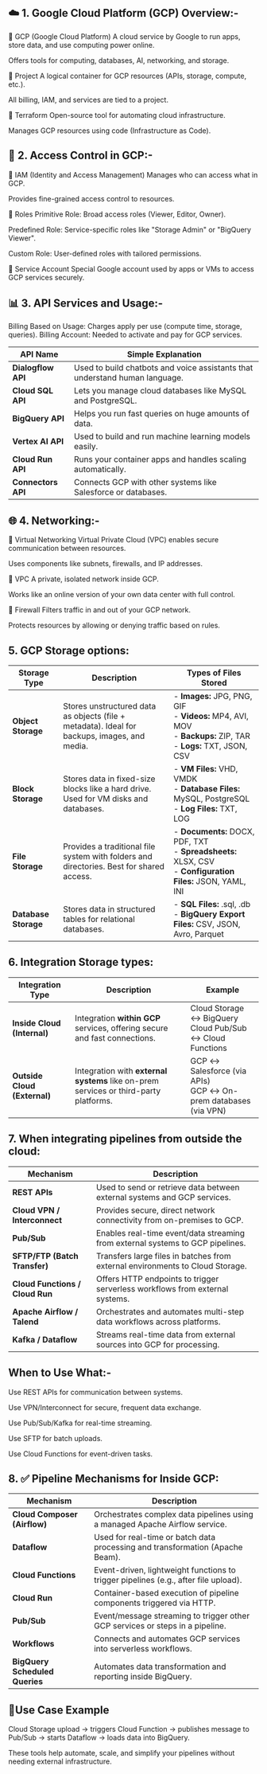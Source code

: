 ## ☁️ 1. Google Cloud Platform (GCP) Overview:-
🔹 GCP (Google Cloud Platform)
A cloud service by Google to run apps, store data, and use computing power online.

Offers tools for computing, databases, AI, networking, and storage.

🔹 Project
A logical container for GCP resources (APIs, storage, compute, etc.).

All billing, IAM, and services are tied to a project.

🔹 Terraform
Open-source tool for automating cloud infrastructure.

Manages GCP resources using code (Infrastructure as Code).

## 🔐 2. Access Control in GCP:-
🔹 IAM (Identity and Access Management)
Manages who can access what in GCP.

Provides fine-grained access control to resources.

🔹 Roles
Primitive Role: Broad access roles (Viewer, Editor, Owner).

Predefined Role: Service-specific roles like "Storage Admin" or "BigQuery Viewer".

Custom Role: User-defined roles with tailored permissions.

🔹 Service Account
Special Google account used by apps or VMs to access GCP services securely.

## 📊 3. API Services and Usage:-
Billing Based on Usage: Charges apply per use (compute time, storage, queries).
Billing Account: Needed to activate and pay for GCP services.

| **API Name**       | **Simple Explanation**                                                      |
| ------------------ | --------------------------------------------------------------------------- |
| **Dialogflow API** | Used to build chatbots and voice assistants that understand human language. |
| **Cloud SQL API**  | Lets you manage cloud databases like MySQL and PostgreSQL.                  |
| **BigQuery API**   | Helps you run fast queries on huge amounts of data.                         |
| **Vertex AI API**  | Used to build and run machine learning models easily.                       |
| **Cloud Run API**  | Runs your container apps and handles scaling automatically.                 |
| **Connectors API** | Connects GCP with other systems like Salesforce or databases.               |

## 🌐 4. Networking:-
🔹 Virtual Networking
Virtual Private Cloud (VPC) enables secure communication between resources.

Uses components like subnets, firewalls, and IP addresses.

🔹 VPC
A private, isolated network inside GCP.

Works like an online version of your own data center with full control.

🔹 Firewall
Filters traffic in and out of your GCP network.

Protects resources by allowing or denying traffic based on rules.

## 5. GCP Storage options:
| **Storage Type**     | **Description**                                                                              | **Types of Files Stored**                                                                                                 |
| -------------------- | -------------------------------------------------------------------------------------------- | ------------------------------------------------------------------------------------------------------------------------- |
| **Object Storage**   | Stores unstructured data as objects (file + metadata). Ideal for backups, images, and media. | - **Images:** JPG, PNG, GIF <br> - **Videos:** MP4, AVI, MOV <br> - **Backups:** ZIP, TAR <br> - **Logs:** TXT, JSON, CSV |
| **Block Storage**    | Stores data in fixed-size blocks like a hard drive. Used for VM disks and databases.         | - **VM Files:** VHD, VMDK <br> - **Database Files:** MySQL, PostgreSQL <br> - **Log Files:** TXT, LOG                     |
| **File Storage**     | Provides a traditional file system with folders and directories. Best for shared access.     | - **Documents:** DOCX, PDF, TXT <br> - **Spreadsheets:** XLSX, CSV <br> - **Configuration Files:** JSON, YAML, INI        |
| **Database Storage** | Stores data in structured tables for relational databases.                                   | - **SQL Files:** .sql, .db <br> - **BigQuery Export Files:** CSV, JSON, Avro, Parquet                                     |

## 6. Integration Storage types:
| **Integration Type**         | **Description**                                                                       | **Example**                                                        |
| ---------------------------- | ------------------------------------------------------------------------------------- | ------------------------------------------------------------------ |
| **Inside Cloud (Internal)**  | Integration **within GCP** services, offering secure and fast connections.            | Cloud Storage ↔ BigQuery <br> Cloud Pub/Sub ↔ Cloud Functions      |
| **Outside Cloud (External)** | Integration with **external systems** like on-prem services or third-party platforms. | GCP ↔ Salesforce (via APIs) <br> GCP ↔ On-prem databases (via VPN) |

## 7. When integrating pipelines from outside the cloud:
| **Mechanism**                   | **Description**                                                                |
| ------------------------------- | ------------------------------------------------------------------------------ |
| **REST APIs**                   | Used to send or retrieve data between external systems and GCP services.       |
| **Cloud VPN / Interconnect**    | Provides secure, direct network connectivity from on-premises to GCP.          |
| **Pub/Sub**                     | Enables real-time event/data streaming from external systems to GCP pipelines. |
| **SFTP/FTP (Batch Transfer)**   | Transfers large files in batches from external environments to Cloud Storage.  |
| **Cloud Functions / Cloud Run** | Offers HTTP endpoints to trigger serverless workflows from external systems.   |
| **Apache Airflow / Talend**     | Orchestrates and automates multi-step data workflows across platforms.         |
| **Kafka / Dataflow**            | Streams real-time data from external sources into GCP for processing.          |

 ## When to Use What:-
Use REST APIs for communication between systems.

Use VPN/Interconnect for secure, frequent data exchange.

Use Pub/Sub/Kafka for real-time streaming.

Use SFTP for batch uploads.

Use Cloud Functions for event-driven tasks.

## 8. ✅ Pipeline Mechanisms for Inside GCP:
| **Mechanism**                  | **Description**                                                                     |
| ------------------------------ | ----------------------------------------------------------------------------------- |
| **Cloud Composer (Airflow)**   | Orchestrates complex data pipelines using a managed Apache Airflow service.         |
| **Dataflow**                   | Used for real-time or batch data processing and transformation (Apache Beam).       |
| **Cloud Functions**            | Event-driven, lightweight functions to trigger pipelines (e.g., after file upload). |
| **Cloud Run**                  | Container-based execution of pipeline components triggered via HTTP.                |
| **Pub/Sub**                    | Event/message streaming to trigger other GCP services or steps in a pipeline.       |
| **Workflows**                  | Connects and automates GCP services into serverless workflows.                      |
| **BigQuery Scheduled Queries** | Automates data transformation and reporting inside BigQuery.                        |

 ## 🔄Use Case Example
Cloud Storage upload → triggers Cloud Function → publishes message to Pub/Sub → starts Dataflow → loads data into BigQuery.

These tools help automate, scale, and simplify your pipelines without needing external infrastructure.



